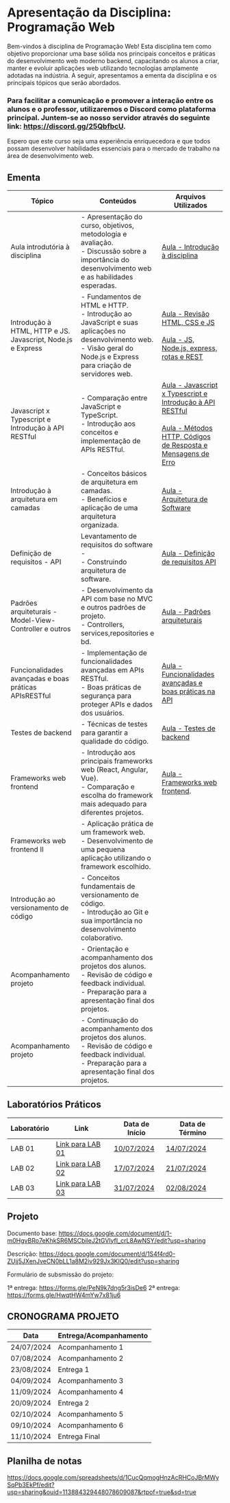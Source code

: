 # Apresentação da Disciplina: Programação Web

Bem-vindos à disciplina de Programação Web! Esta disciplina tem como objetivo proporcionar uma base sólida nos principais conceitos e práticas do desenvolvimento web moderno backend, capacitando os alunos a criar, manter e evoluir aplicações web utilizando tecnologias amplamente adotadas na indústria. A seguir, apresentamos a ementa da disciplina e os principais tópicos que serão abordados.

### Para facilitar a comunicação e promover a interação entre os alunos e o professor, utilizaremos o Discord como plataforma principal. Juntem-se ao nosso servidor através do seguinte link: https://discord.gg/25QbfbcU.

Espero que este curso seja uma experiência enriquecedora e que todos possam desenvolver habilidades essenciais para o mercado de trabalho na área de desenvolvimento web.

## Ementa 

| Tópico | Conteúdos | Arquivos Utilizados |
|--------|-----------|---------------------|
| Aula introdutória à disciplina | - Apresentação do curso, objetivos, metodologia e avaliação.<br>- Discussão sobre a importância do desenvolvimento web e as habilidades esperadas. | [Aula - Introdução à disciplina](aulas/Aula1.pdf) |
| Introdução à HTML, HTTP e JS. Javascript, Node.js e Express | - Fundamentos de HTML e HTTP.<br>- Introdução ao JavaScript e suas aplicações no desenvolvimento web.<br>- Visão geral do Node.js e Express para criação de servidores web. | [Aula - Revisão HTML, CSS e JS](aulas/Aula2.pdf) <br></br> [Aula - JS, Node.js, express, rotas e REST](aulas/Aula3.pdf) |
| Javascript x Typescript e Introdução à API RESTful | - Comparação entre JavaScript e TypeScript.<br>- Introdução aos conceitos e implementação de APIs RESTful. | [Aula - Javascript x Typescript e Introdução à API RESTful](aulas/Aula4.pdf) <br></br> [Aula - Métodos HTTP, Códigos de Resposta e Mensagens de Erro](aulas/Aula5.pdf)|
| Introdução à arquitetura em camadas | - Conceitos básicos de arquitetura em camadas.<br>- Benefícios e aplicação de uma arquitetura organizada. | [Aula - Arquitetura de Software](aulas/Aula6.pdf)|
| Definição de requisitos - API | Levantamento de requisitos do software - <br>- Construindo arquitetura de software. | [Aula - Definição de requisitos API](aulas/Aula7.pdf) |
| Padrões arquiteturais - Model-View-Controller e outros | - Desenvolvimento da API com base no MVC e outros padrões de projeto.<br>- Controllers, services,repositories e bd. | [Aula - Padrões arquiteturais](aulas/Aula8.pdf) |
| Funcionalidades avançadas e boas práticas APIsRESTful | - Implementação de funcionalidades avançadas em APIs RESTful.<br>- Boas práticas de segurança para proteger APIs e dados dos usuários. | [Aula - Funcionalidades avançadas e boas práticas na API](aulas/Aula9.pdf) |Aula
| Testes de backend | - Técnicas de testes para garantir a qualidade do código.<br> | [Aula - Testes de backend](aulas/Aula10.pdf) |
| Frameworks web frontend | - Introdução aos principais frameworks web (React, Angular, Vue).<br>- Comparação e escolha do framework mais adequado para diferentes projetos. | [Aula - Frameworks web frontend](aulas/Aula11.pdf). |
| Frameworks web frontend II | - Aplicação prática de um framework web.<br>- Desenvolvimento de uma pequena aplicação utilizando o framework escolhido. | [](#) |
| Introdução ao versionamento de código | - Conceitos fundamentais de versionamento de código.<br>- Introdução ao Git e sua importância no desenvolvimento colaborativo. | [](#) |
| Acompanhamento projeto | - Orientação e acompanhamento dos projetos dos alunos.<br>- Revisão de código e feedback individual.<br>- Preparação para a apresentação final dos projetos. | [](#) |
| Acompanhamento projeto | - Continuação do acompanhamento dos projetos dos alunos.<br>- Revisão de código e feedback individual.<br>- Preparação para a apresentação final dos projetos. | [](#) |

## Laboratórios Práticos

| Laboratório | Link | Data de Início | Data de Término |
|-------------|------|----------------|-----------------|
| LAB 01 | [Link para LAB 01](https://docs.google.com/document/d/19z913LVtDRj6j5_ehT3MiPNx3TUikRAtIKuZfYlE_qo/edit?usp=sharing) |  [10/07/2024](#) | [14/07/2024](#) |
| LAB 02 | [Link para LAB 02](https://docs.google.com/document/d/1iGzrjanD7kAY5CFO5vAxjOwqLCCrUxEHW680KyzZZ6Y/edit?usp=sharing) | [17/07/2024](#) | [21/07/2024](#) |
| LAB 03 | [Link para LAB 03](https://docs.google.com/document/d/1vbqR1Z6dQWHe3Nd4qU5yIFdWyOJrjZCJfL4_mIvSjOk/edit?usp=sharing) | [31/07/2024](#) | [02/08/2024](#) |

## Projeto

Documento base: https://docs.google.com/document/d/1-m0HgvBRo7eKhkSR6MSCbileJ2tGVlyfI_crL8AwNSY/edit?usp=sharing 

Descrição: https://docs.google.com/document/d/1S4f4rd0-ZUjj5JXenJveCN0bLL1a8M2iv929Jx3KIQ0/edit?usp=sharing

Formulário de subsmissão do projeto: 

1ª entrega: https://forms.gle/PeN9k7dng5r3isDe6
2ª entrega: https://forms.gle/HwqtHW4mYw7x81ju6

## CRONOGRAMA PROJETO

| Data        | Entrega/Acompanhamento|
|-------------|-----------------------|
| 24/07/2024  | Acompanhamento 1      |
| 07/08/2024  | Acompanhamento 2      |
| 23/08/2024  | Entrega 1             |
| 04/09/2024  | Acompanhamento 3      |
| 11/09/2024  | Acompanhamento 4      |
| 20/09/2024  | Entrega 2             |
| 02/10/2024  | Acompanhamento 5      |
| 09/10/2024  | Acompanhamento 6      |
| 11/10/2024  | Entrega Final         |

## Planilha de notas

https://docs.google.com/spreadsheets/d/1CucQqmogHnzAcRHCoJBrMWySqPb3EkPf/edit?usp=sharing&ouid=113884329448078609087&rtpof=true&sd=true
